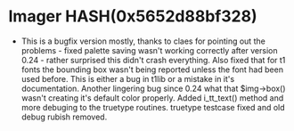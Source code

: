 # Imager HASH(0x5652d88bf328)

- This is a bugfix version mostly, thanks to claes for pointing  out the problems - fixed palette saving wasn't working correctly after  version 0.24 - rather surprised this didn't crash everything.  Also fixed that for t1 fonts the bounding box wasn't being reported   unless the font had been used before.  This is either a bug in t1lib  or a mistake in it's documentation.  Another lingering bug since 0.24  what that $img->box() wasn't creating it's default color properly.  Added i_tt_text() method and more debuging to the truetype routines.              truetype testcase fixed and old debug rubish removed.
